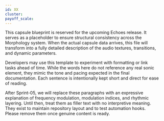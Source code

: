 ```yaml
---
id: XX
cluster:
payoff_scale:
---
```


This capsule blueprint is reserved for the upcoming Echoes release. It serves as a placeholder to ensure structural consistency across the Morphology system. When the actual capsule data arrives, this file will transform into a fully detailed description of the audio textures, transitions, and dynamic parameters.

Developers may use this template to experiment with formatting or link tasks ahead of time. While the words here do not reference any real sonic element, they mimic the tone and pacing expected in the final documentation. Each sentence is intentionally kept short and direct for ease of reading.

After Sprint-05, we will replace these paragraphs with an expressive explanation of frequency modulation, modulation indices, and rhythmic layering. Until then, treat them as filler text with no interpretive meaning. They exist to maintain repository layout and to test automation hooks. Please remove them once genuine content is ready.
